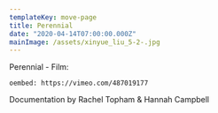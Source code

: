 ```yaml
---
templateKey: move-page
title: Perennial
date: "2020-04-14T07:00:00.000Z"
mainImage: /assets/xinyue_liu_5-2-.jpg
---
```

<div class="lines-3"></div>

Perennial - Film:

`oembed: https://vimeo.com/487019177`

<div class="lines-3"></div>

Documentation by Rachel Topham & Hannah Campbell

<div class="lines-3"></div>

<img src="/assets/_mg_9072-edit.jpg" alt="" title="" class=""></img>

<div class="lines-3"></div>

<img src="/assets/xinyue_liu_5-2-.jpg" alt="" title="" class=""></img>

<div class="lines-3"></div>

<img src="/assets/xinyue_liu_11.jpg" alt="" title="" class=""></img>

<div class="lines-4"></div>